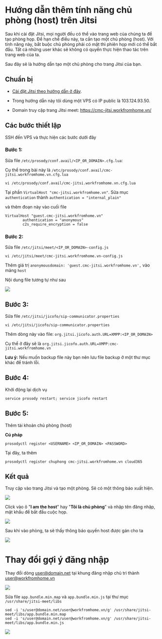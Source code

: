 # Hướng dẫn thêm tính năng chủ phòng (host) trên Jitsi

Sau khi cài đặt Jitsi, mọi người đều có thể vào trang web của chúng ta để tạo phòng họp. Để hạn chế điều này, ta cần tạo một chủ phòng (host). Với tính năng này, bắt buộc chủ phòng phải có mặt thì phiên họp mới có thể bắt đầu. Tất cả những user khác sẽ không có quyền thực hiện thao tác trên trang web của ta.

Sau đây sẽ là hướng dẫn tạo một chủ phòng cho trang Jitsi của bạn.

## Chuẩn bị
- [Cài đặt Jitsi theo hướng dẫn ở đây](https://kb.nhanhoa.com/pages/viewpage.action?pageId=33817301).

- Trong hướng dẫn này tôi dùng một VPS có IP public là 103.124.93.50.

- Domain truy cập trang Jitsi meet: https://cmc-jitsi.workfromhome.vn/

## Các bước thiết lập
SSH đến VPS và thực hiện các bước dưới đây

### Bước 1:
Sửa file `/etc/prosody/conf.avail/<IP_OR_DOMAIN>.cfg.lua`:

Cụ thể trong bài này là `/etc/prosody/conf.avail/cmc-jitsi.workfromhome.vn.cfg.lua`
```
vi /etc/prosody/conf.avail/cmc-jitsi.workfromhome.vn.cfg.lua
```

Tại phần `VirtualHost "cmc-jitsi.workfromhome.vn"`. Sửa mục `authentication` thành `authentication = "internal_plain"`

và thêm đoạn này vào cuối file
```
VirtualHost "guest.cmc-jitsi.workfromhome.vn"
        authentication = "anonymous"
        c2s_require_encryption = false
```

### Bước 2:
Sửa file `/etc/jitsi/meet/<IP_OR_DOMAIN>-config.js`
```
vi /etc/jitsi/meet/cmc-jitsi.workfromhome.vn-config.js
```

Thêm giá trị `anonymousdomain: 'guest.cmc-jitsi.workfromhome.vn',` vào mảng `host`

Nội dung file tương tự như sau

<img src="https://i.imgur.com/8HmzWsH.png">


## Bước 3:
Sửa file `/etc/jitsi/jicofo/sip-communicator.properties`
```
vi /etc/jitsi/jicofo/sip-communicator.properties
```

Thêm dòng này vào file: `org.jitsi.jicofo.auth.URL=XMPP:<IP_OR_DOMAIN>`

Cụ thể ở đây sẽ là `org.jitsi.jicofo.auth.URL=XMPP:cmc-jitsi.workfromhome.vn`

**Lưu ý:** Nếu muốn backup file này bạn nên lưu file backup ở một thư mục khác để tránh lỗi.

## Bước 4:
Khởi động lại dịch vụ
```
service prosody restart; service jicofo restart
```

## Bước 5:
Thêm tài khoản chủ phòng (host)

**Cú pháp**
```
prosodyctl register <USERNAME> <IP_OR_DOMAIN> <PASSWORD>
```

Tại đây, ta thêm 
```
prosodyctl register chuphong cmc-jitsi.workfromhome.vn cloud365
```

## Kết quả
Truy cập vào trang Jitsi và tạo một phòng. Sẽ có một thông báo xuất hiện.

<img src="https://i.imgur.com/rWczPEV.png">

Click vào ô "**I am the host**" hay "**Tôi là chủ phòng**" và nhập tên đăng nhập, mật khẩu để bắt đầu cuộc họp.

<img src="https://i.imgur.com/nEdyJYN.png">

Sau khi vào phòng, ta sẽ thấy thông báo quyền host được gán cho ta

<img src="https://i.imgur.com/W1A9uYE.png">

# Thay đổi gợi ý đăng nhập
Thay đổi dòng user@domain.net tại khung đăng nhập chủ trì thành user@workfromhome.vn

<img src="https://i.imgur.com/UKRoUHP.png">

Sửa file `app.bundle.min.map` và `app.bundle.min.js` tại thư mục `/usr/share/jitsi-meet/libs`
```
sed -i 's/user@domain.net/user@workfromhome.vn/g' /usr/share/jitsi-meet/libs/app.bundle.min.map
sed -i 's/user@domain.net/user@workfromhome.vn/g' /usr/share/jitsi-meet/libs/app.bundle.min.js
```

<img src="https://i.imgur.com/hFgNKre.png">